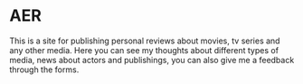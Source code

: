 # AER
This is a site for publishing personal reviews about movies, tv series and any other media.
Here you can see my thoughts about different types of media, news about actors and publishings, you can also give me a feedback through the forms.
